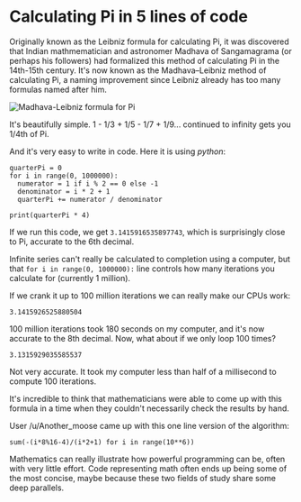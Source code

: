 # Calculating Pi in 5 lines of code

Originally known as the Leibniz formula for calculating Pi, it was discovered that Indian mathmematician and astronomer Madhava of Sangamagrama (or perhaps his followers) had formalized this method of calculating Pi in the 14th-15th century. It's now known as the Madhava–Leibniz method of calculating Pi, a naming improvement since Leibniz already has too many formulas named after him.

![Madhava-Leibniz formula for Pi](/blog/images/leibniz.svg)

It's beautifully simple. 1 - 1/3 + 1/5 - 1/7 + 1/9... continued to infinity gets you 1/4th of Pi.

And it's very easy to write in code. Here it is using *python*:

```
quarterPi = 0
for i in range(0, 1000000):
  numerator = 1 if i % 2 == 0 else -1
  denominator = i * 2 + 1
  quarterPi += numerator / denominator

print(quarterPi * 4)
```

If we run this code, we get `3.1415916535897743`, which is surprisingly close to Pi, accurate to the 6th decimal.

Infinite series can't really be calculated to completion using a computer, but that `for i in range(0, 1000000):` line controls how many iterations you calculate for (currently 1 million). 

If we crank it up to 100 million iterations we can really make our CPUs work:

`3.1415926525880504`

100 million iterations took 180 seconds on my computer, and it's now accurate to the 8th decimal.
Now, what about if we only loop 100 times? 

`3.1315929035585537` 

Not very accurate. It took my computer less than half of a millisecond to compute 100 iterations. 

It's incredible to think that mathematicians were able to come up with this formula in a time when they couldn't necessarily check the results by hand.

User /u/Another_moose came up with this one line version of the algorithm:

```
sum(-(i*8%16-4)/(i*2+1) for i in range(10**6))
```

Mathematics can really illustrate how powerful programming can be, often with very little effort. Code representing math often ends up being some of the most concise, maybe because these two fields of study share some deep parallels.
